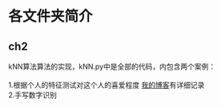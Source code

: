# 各文件夹简介
## ch2
kNN算法算法的实现，kNN.py中是全部的代码，内包含两个案例：<br><br>
1.根据个人的特征测试对这个人的喜爱程度 [我的博客](http://www.cnblogs.com/jtianwen2014/p/4249003.html)有详细记录<br>
2.手写数字识别

